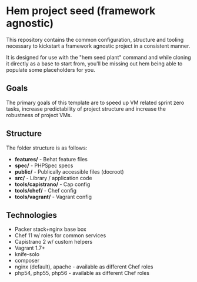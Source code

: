 # Hem project seed (framework agnostic)

This repository contains the common configuration, structure and tooling necessary to kickstart a framework agnostic project in a consistent manner.

It is designed for use with the "hem seed plant" command and while cloning it directly as a base to start from, you'll be missing out hem being able to populate some placeholders for you.

## Goals

The primary goals of this template are to speed up VM related sprint zero tasks, increase predictability of project structure and increase the robustness of project VMs.

## Structure

The folder structure is as follows:

- __features/__ - Behat feature files
- __spec/__ - PHPSpec specs
- __public/__ - Publically accessible files (docroot)
- __src/__ - Library / application code
- __tools/capistrano/__ - Cap config
- __tools/chef/__ - Chef config
- __tools/vagrant/__ - Vagrant config

## Technologies

- Packer stack+nginx base box
- Chef 11 w/ roles for common services
- Capistrano 2 w/ custom helpers
- Vagrant 1.7+
- knife-solo
- composer
- nginx (default), apache - available as different Chef roles
- php54, php55, php56 - available as different Chef roles
